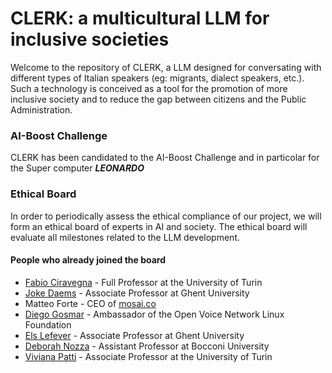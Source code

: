 # CLERK: a multicultural LLM for inclusive societies

Welcome to the repository of CLERK, a LLM designed for conversating with different types of Italian speakers (eg: migrants, dialect speakers, etc.). Such a technology is conceived as a tool for the promotion of more inclusive society and to reduce the gap between citizens and the Public Administration. 

### AI-Boost Challenge
CLERK has been candidated to the AI-Boost Challenge and in particolar for the Super computer ***LEONARDO***

### Ethical Board
In order to periodically assess the ethical compliance of our project, we will form an ethical board of experts in AI and society. The ethical board will evaluate all milestones related to the LLM development.

#### People who already joined the board

- [Fabio Ciravegna](https://www.di.unito.it/~ciravegna/) - Full Professor at the University of Turin
- [Joke Daems](https://research.flw.ugent.be/en/joke.daems) - Associate Professor at Ghent University
- Matteo Forte - CEO of [mosai.co](https://mosai.co/)
- [Diego Gosmar](https://www.gosmar.eu/) - Ambassador of the Open Voice Network Linux Foundation
- [Els Lefever](https://research.flw.ugent.be/en/els.lefever) - Associate Professor at Ghent University
- [Deborah Nozza](https://cs.unibocconi.eu/people/debora-nozza) - Assistant Professor at Bocconi University
- [Viviana Patti](https://www.unito.it/persone/vpatti) - Associate Professor at the University of Turin

